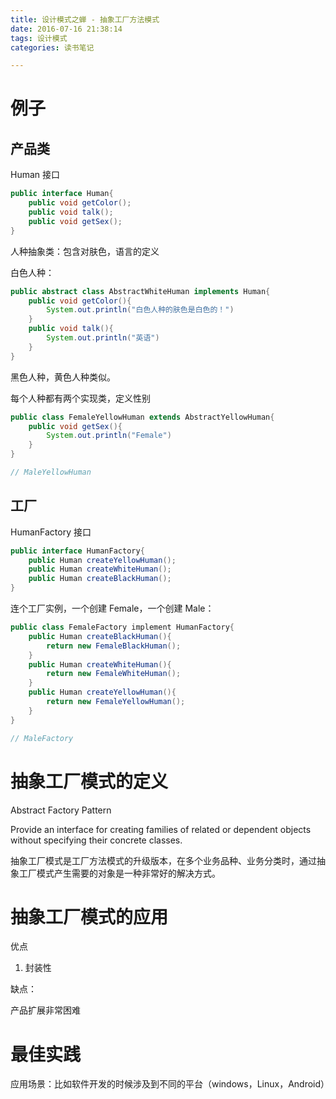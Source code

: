 ```yaml
---
title: 设计模式之蝉 - 抽象工厂方法模式
date: 2016-07-16 21:38:14
tags: 设计模式
categories: 读书笔记

---
```


# 例子

## 产品类

Human 接口

```java
public interface Human{
    public void getColor();
    public void talk();
    public void getSex();
}
```

人种抽象类：包含对肤色，语言的定义

白色人种：

```java
public abstract class AbstractWhiteHuman implements Human{
    public void getColor(){
        System.out.println("白色人种的肤色是白色的！")
    }
    public void talk(){
        System.out.println("英语")
    }
}
```

黑色人种，黄色人种类似。

每个人种都有两个实现类，定义性别

```java
public class FemaleYellowHuman extends AbstractYellowHuman{
    public void getSex(){
        System.out.println("Female")
    }
}

// MaleYellowHuman
```

## 工厂

HumanFactory 接口

```java
public interface HumanFactory{
    public Human createYellowHuman();
    public Human createWhiteHuman();
    public Human createBlackHuman();
}
```

连个工厂实例，一个创建 Female，一个创建 Male：

```java
public class FemaleFactory implement HumanFactory{
    public Human createBlackHuman(){
        return new FemaleBlackHuman();
    }
    public Human createWhiteHuman(){
        return new FemaleWhiteHuman();
    }
    public Human createYellowHuman(){
        return new FemaleYellowHuman();
    }
}

// MaleFactory
```

# 抽象工厂模式的定义

Abstract Factory Pattern

Provide an interface for creating families of related or dependent objects without specifying their concrete classes.

抽象工厂模式是工厂方法模式的升级版本，在多个业务品种、业务分类时，通过抽象工厂模式产生需要的对象是一种非常好的解决方式。

# 抽象工厂模式的应用

优点

1. 封装性

缺点：

产品扩展非常困难

# 最佳实践

应用场景：比如软件开发的时候涉及到不同的平台（windows，Linux，Android）














